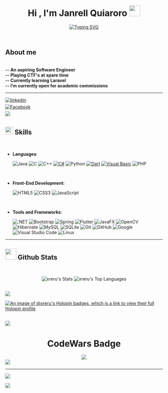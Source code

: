 
<h1 align="center"><b>Hi , I'm Janrell Quiaroro </b><img src="https://media.giphy.com/media/hvRJCLFzcasrR4ia7z/giphy.gif" width="35"></h1>
<!--  -->
<p align="center">
<a href="https://git.io/typing-svg"><img src="https://readme-typing-svg.demolab.com?font=Fira+Code&weight=500&size=25&pause=1000&center=true&vCenter=true&width=600&height=70&lines=A+Computer+Science+Student;I+love+learning+new+stuffs..;CTF+newbie!" alt="Typing SVG" /></a>
</p>


<br>



	
## **About me**

<br>
<b>
-- An aspiring Software Engineer<br>
-- Playing CTF's at spare time<br>
-- Currently learning Laravel<br>
-- I’m currently open for academic commissions
</b>
<br>

---
<a href="https://linkedin.com/in/reru" target="_blank">
<img src="https://img.shields.io/badge/linkedin:  0xReru-%2300acee.svg?color=405DE6&style=for-the-badge&logo=linkedin&logoColor=white" alt=linkedin style="margin-bottom: 5px;"/>
</a>


<br>

<a href="https://www.facebook.com/xreru" target="_blank">
<img src="https://img.shields.io/badge/Facebook: 0xReru-4267B2.svg?color=4267B2&style=for-the-badge&logo=facebook&logoColor=white" alt="Facebook" style="margin-bottom: 5px;"/>
</a>

<br>

<a href="mailto:git.xreru@gmail.com" target="_blank">
<img src="https://img.shields.io/badge/gmail:  0xReru-%23EA4335.svg?style=for-the-badge&logo=gmail&logoColor=white" t=mail style="margin-bottom: 5px;" />
</a>




## <img src="https://media2.giphy.com/media/QssGEmpkyEOhBCb7e1/giphy.gif?cid=ecf05e47a0n3gi1bfqntqmob8g9aid1oyj2wr3ds3mg700bl&rid=giphy.gif" width ="25"><b> Skills</b>
<br>

<p align="center">

- **Languages**:

    ![Java](https://img.shields.io/badge/Java-ED8B00?style=for-the-badge&logo=openjdk&logoColor=white)
    ![C](https://img.shields.io/badge/C%20-%232370ED.svg?style=for-the-badge&logo=c&logoColor=white)
    ![C++](https://img.shields.io/badge/C++%20-%2300599C.svg?style=for-the-badge&logo=c%2B%2B&logoColor=white)
    [![C#](https://img.shields.io/badge/C%23-239120?style=for-the-badge&logo=c-sharp&logoColor=white)](https://docs.microsoft.com/en-us/dotnet/csharp/)
    ![Python](https://img.shields.io/badge/Python%20-%2314354C.svg?style=for-the-badge&logo=python&logoColor=white)
    [![Dart](https://img.shields.io/badge/Dart-0175C2?style=for-the-badge&logo=dart&logoColor=white)](https://dart.dev/)
    [![Visual Basic](https://img.shields.io/badge/Visual_Basic-000000?style=for-the-badge&logo=visual-basic&logoColor=white)](https://docs.microsoft.com/en-us/dotnet/visual-basic/)
    ![PHP](https://img.shields.io/badge/PHP-777BB4?style=for-the-badge&logo=php&logoColor=white)
<br>   
    
- **Front-End Development**:

   ![HTML5](https://img.shields.io/badge/HTML5%20-%23E34F26.svg?style=for-the-badge&logo=html5&logoColor=white)
   ![CSS3](https://img.shields.io/badge/CSS%20-%231572B6.svg?style=for-the-badge&logo=css3&logoColor=white)
   ![JavaScript](https://img.shields.io/badge/JavaScript%20-%23F7DF1E.svg?style=for-the-badge&logo=javascript&logoColor=black)

<br>

- **Tools and Frameworks**:
    
    ![.NET](https://img.shields.io/badge/.NET-5C2D91?style=for-the-badge&logo=.net&logoColor=white)
    ![Bootstrap](https://img.shields.io/badge/Bootstrap-7952B3?style=for-the-badge&logo=bootstrap&logoColor=white)
    ![Spring](https://img.shields.io/badge/Spring-6DB33F?style=for-the-badge&logo=spring&logoColor=white)
    ![Flutter](https://img.shields.io/badge/Flutter-02569B?style=for-the-badge&logo=flutter&logoColor=white)
    ![JavaFX](https://img.shields.io/badge/JavaFX-007396?style=for-the-badge&logo=java&logoColor=white)
    ![OpenCV](https://img.shields.io/badge/OpenCV-27338e?style=for-the-badge&logo=opencv&logoColor=white)
    ![Hibernate](https://img.shields.io/badge/Hibernate-59666C?style=for-the-badge&logo=hibernate&logoColor=white)
    ![MySQL](https://img.shields.io/badge/MySQL-4479A1?style=for-the-badge&logo=mysql&logoColor=white)
    ![SQLite](https://img.shields.io/badge/SQLite-003B57?style=for-the-badge&logo=sqlite&logoColor=white)
    ![Git](https://img.shields.io/badge/git-%23F05033.svg?style=for-the-badge&logo=git&logoColor=white)
    ![GitHub](https://img.shields.io/badge/github-%23121011.svg?style=for-the-badge&logo=github&logoColor=white)
    ![Google](https://img.shields.io/badge/google-%234285F4.svg?style=for-the-badge&logo=google&logoColor=white)
    ![Visual Studio Code](https://img.shields.io/badge/Visual%20Studio%20Code-0078d7.svg?style=for-the-badge&logo=visual-studio-code&logoColor=white)
    ![Linux](https://img.shields.io/badge/Linux-FCC624?style=for-the-badge&logo=linux&logoColor=black)
</p>


-----


## <img src="https://media.giphy.com/media/iY8CRBdQXODJSCERIr/giphy.gif" width="35"><b> Github Stats </b>
<br>

<div align="center">

![xreru's Stats](https://github-readme-stats.vercel.app/api?username=xreru&theme=react&show_icons=true&hide_border=false&count_private=true)
![xreru's Top Languages](https://github-readme-stats.vercel.app/api/top-langs/?username=xreru&theme=react&show_icons=true&hide_border=false&layout=compact)


</a>
</div>

<br>

<img src="https://user-images.githubusercontent.com/73097560/115834477-dbab4500-a447-11eb-908a-139a6edaec5c.gif">

<br>

[![An image of @xreru's Holopin badges, which is a link to view their full Holopin profile](https://holopin.me/xreru)](https://holopin.io/@xreru)

<br>

<img src="https://user-images.githubusercontent.com/73097560/115834477-dbab4500-a447-11eb-908a-139a6edaec5c.gif">
 <h1 align="center"><b>CodeWars Badge</b></h1>
 <div align ="center"><img src="https://www.codewars.com/users/xReru/badges/large" target="https://www.codewars.com/users/xReru" align = "center"></div>
<img src="https://user-images.githubusercontent.com/73097560/115834477-dbab4500-a447-11eb-908a-139a6edaec5c.gif">


---
[![](https://visitcount.itsvg.in/api?id=xreru&icon=2&color=12)](https://visitcount.itsvg.in)

<img src="https://user-images.githubusercontent.com/73097560/115834477-dbab4500-a447-11eb-908a-139a6edaec5c.gif">

<br>
